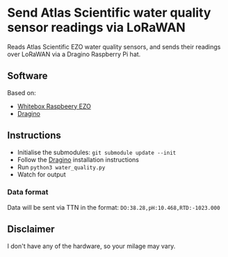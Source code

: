 # Send Atlas Scientific water quality sensor readings via LoRaWAN

Reads Atlas Scientific EZO water quality sensors, and sends their readings over LoRaWAN via a Dragino Raspberry Pi hat.

## Software

Based on:

* [Whitebox Raspbeery EZO](https://github.com/whitebox-labs/whitebox-raspberry-ezo)
* [Dragino](https://github.com/BNNorman/dragino-1)

## Instructions

* Initialise the submodules: `git submodule update --init`
* Follow the [Dragino](https://github.com/BNNorman/dragino-1#installation-compute-nodes-version) installation instructions
* Run `python3 water_quality.py`
* Watch for output

### Data format

Data will be sent via TTN in the format: `DO:38.28,pH:10.468,RTD:-1023.000`

## Disclaimer

I don't have any of the hardware, so your milage may vary.
